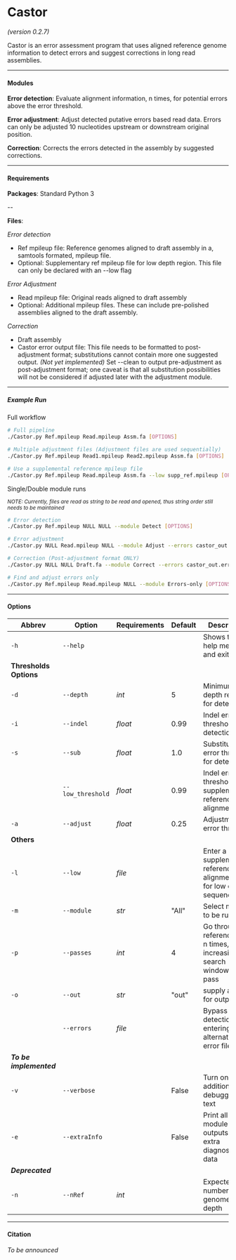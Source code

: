# Castor 
*(version 0.2.7)* 

Castor is an error assessment program that uses aligned reference genome information to detect errors and suggest 
corrections in long read assemblies.

--- 

#### Modules
**Error detection**: Evaluate alignment information, n times, for potential errors above the error threshold. 

**Error adjustment**: Adjust detected putative errors based read data. Errors can only be adjusted 10 nucleotides 
upstream or downstream original position.  

**Correction**: Corrects the errors detected in the assembly by suggested corrections.
  
***

#### Requirements

**Packages**: Standard Python 3

--

**Files**: 

*Error detection*
- Ref mpileup file: Reference genomes aligned to draft assembly in a, samtools formated, mpileup file.
- Optional: Supplementary ref mpileup file for low depth region. This file can only be declared with an --low 
flag

*Error Adjustment*
- Read mpileup file: Original reads aligned to draft assembly
- Optional: Additional mpileup  files. These can include pre-polished assemblies aligned to the draft assembly.

*Correction*
- Draft assembly
- Castor error output file: This file needs to be formatted to post-adjustment format; substitutions cannot contain 
more one suggested output. *(Not yet implemented)* Set --clean to output pre-adjustment as post-adjustment format;
one caveat is that all substitution possibilities will not be considered if adjusted later with the adjustment 
module.  

---

##### Example Run

Full workflow
```bash
# Full pipeline
./Castor.py Ref.mpileup Read.mpileup Assm.fa [OPTIONS]

# Multiple adjustment files (Adjustment files are used sequentially)
./Castor.py Ref.mpileup Read1.mpileup Read2.mpileup Assm.fa [OPTIONS]

# Use a supplemental reference mpileup file
./Castor.py Ref.mpileup Read.mpileup Assm.fa --low supp_ref.mpileup [OPTIONS] 
```

Single/Double module runs 

<sub>*NOTE: Currently, files are read as string to be read and opened, thus string order still needs to be maintained* </sub>
```bash
# Error detection
./Castor.py Ref.mpileup NULL NULL --module Detect [OPTIONS]

# Error adjustment
./Castor.py NULL Read.mpileup NULL --module Adjust --errors castor_out.err [OPTIONS]

# Correction (Post-adjustment format ONLY)
./Castor.py NULL NULL Draft.fa --module Correct --errors castor_out.err [OPTIONS]

# Find and adjust errors only
./Castor.py Ref.mpileup Read.mpileup NULL --module Errors-only [OPTIONS] 
```
---

#### Options

|Abbrev|Option           |Requirements|Default|Description                                                            |
|------|-----------------|------------|-------|-----------------------------------------------------------------------|
|`-h`  | `--help`        |            |       | Shows this help message and exit                                      |
|**Thresholds Options**                                                                                               |
|`-d`  |`--depth`        | *int*      | 5     | Minimum depth required for detection                                  |
|`-i`  |`--indel`        | *float*    | 0.99  | Indel error threshold for detection                                   |
|`-s`  |`--sub`          | *float*    | 1.0   | Substitution error threshold for detection                            |
|      |`--low_threshold`| *float*    | 0.99  | Indel error threshold for supplementary reference alignment file      |
|`-a`  |`--adjust`       | *float*    | 0.25  | Adjustment error threshold                                            |
|**Others**                                                                                                           |
|`-l`  |`--low`          | *file*     |       | Enter a supplementary reference alignment file for low depth sequences|
|`-m`  |`--module`       | *str*      | "All" | Select module to be run                                               |
|`-p`  |`--passes`       | *int*      | 4     | Go through reference data n times, increasing search window each pass |
|`-o`  |`--out`          | *str*      | "out" | supply a prefix for output files                                      |
|      |`--errors`       | *file*     |       | Bypass error detection by entering an alternative error file          |
|**_To be implemented_**                                                                                              |
|`-v`  |`--verbose`      |            | False | Turn on additional and debugging text                                 |
|`-e`  |`--extraInfo`    |            | False | Print all module outputs and extra diagnostic data                    |
|**_Deprecated_**                                                                                                     | 
|`-n`  |`--nRef`         | *int*      |       | Expected number of genomes and depth                                  |

---

#### Citation 
*To be announced*
 



